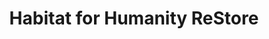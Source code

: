 ---
title: "Habitat for Humanity ReStore"
url: /yorktown/habitat-for-humanity-restore/
shop: Gebrauchtwaren
---